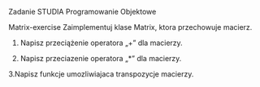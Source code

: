 Zadanie STUDIA
Programowanie Objektowe

Matrix-exercise
Zaimplementuj klase Matrix, ktora przechowuje macierz.
1. Napisz przeciążenie operatora „+” dla macierzy.

2. Napisz przeciazenie operatora „*” dla macierzy.

3.Napisz funkcje umozliwiajaca transpozycje macierzy.

